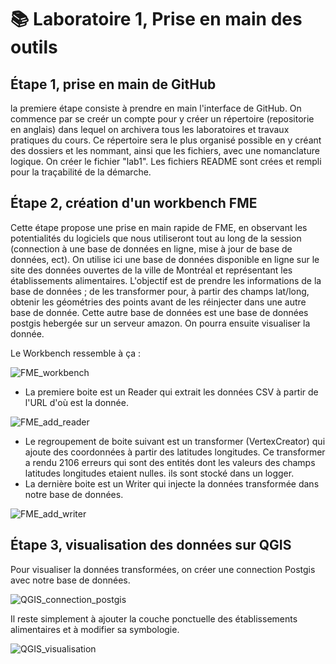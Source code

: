 # **📚 Laboratoire 1**, Prise en main des outils
## **Étape 1, prise en main de GitHub**
la premiere étape consiste à prendre en main l'interface de GitHub. On commence par se creér un compte pour y créer un répertoire (repositorie en anglais) dans lequel on archivera tous les laboratoires et travaux pratiques du cours. Ce répertoire sera le plus organisé possible en y créant des dossiers et les nommant, ainsi que les fichiers, avec une nomanclature logique. On créer le fichier "lab1". Les fichiers README sont crées et rempli pour la traçabilité de la démarche.

## **Étape 2, création d'un workbench FME**
Cette étape propose une prise en main rapide de FME, en observant les potentialités du logiciels que nous utiliseront tout au long de la session (connection à une base de données en ligne, mise à jour de base de données, ect). On utilise ici une base de données disponible en ligne sur le site des données ouvertes de la ville de Montréal et représentant les établissements alimentaires. L'objectif est de prendre les informations de la base de données ; de les transformer pour, à partir des champs lat/long, obtenir les géométries des points avant de les réinjecter dans une autre base de donnée. Cette autre base de données est une base de données postgis hebergée sur un serveur amazon. On pourra ensuite visualiser la donnée.

Le Workbench ressemble à ça :

![FME_workbench](https://github.com/user-attachments/assets/0e7f728b-0044-405b-9052-41d9bd669409)

- La premiere boite est un Reader qui extrait les données CSV à partir de l'URL d'où est la donnée.

![FME_add_reader](https://github.com/user-attachments/assets/716decf3-079b-4147-b9c2-e57ad49c8449)

- Le regroupement de boite suivant est un transformer (VertexCreator) qui ajoute des coordonnées à partir des latitudes longitudes. Ce transformer a rendu 2106 erreurs qui sont des entités dont les valeurs des champs latitudes longitudes etaient nulles. ils sont stocké dans un logger.
- La dernière boite est un Writer qui injecte la données transformée dans notre base de données.

![FME_add_writer](https://github.com/user-attachments/assets/bddf51fc-9314-46ad-a4f0-2a390ce70e9e)

## **Étape 3, visualisation des données sur QGIS**
Pour visualiser la données transformées, on créer une connection Postgis avec notre base de données. 

![QGIS_connection_postgis](https://github.com/user-attachments/assets/702afd87-9d17-444b-87e7-3deba8374444)

Il reste simplement à ajouter la couche ponctuelle des établissements alimentaires et à modifier sa symbologie.

![QGIS_visualisation](https://github.com/user-attachments/assets/dff44ac5-1d68-4038-a1c7-e21aa66077cf)
